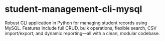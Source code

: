 # student-management-cli-mysql
Robust CLI application in Python for managing student records using MySQL. Features include full CRUD, bulk operations, flexible search, CSV import/export, and dynamic reporting—all with a clean, modular codebase.
